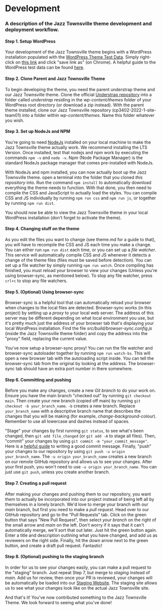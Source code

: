 # Development

### A description of the Jazz Townsville theme development and deployment workflow.

#### Step 1. Setup WordPress
Your development of the Jazz Townsville theme begins with a WordPress installation populated with the [WordPress Theme Test Data](https://github.com/WPTT/theme-test-data). Simply right-click on [this link](https://raw.githubusercontent.com/WPTT/theme-unit-test/master/themeunittestdata.wordpress.xml) and click "save link as" (on Chrome). A helpful guide to the WordPress test data can be found [here](https://www.youtube.com/watch?v=eGT0Z3oafFA&ab_channel=CoreySchafer).

#### Step 2. Clone Parent and Jazz Townsville Theme
To begin developing the theme, you need the parent understrap theme and our Jazz Townsville theme. Clone the official [Understrap repository](https://github.com/understrap/understrap) into a folder called _understrap_ residing in the _wp-content/themes_ folder of your WordPress root directory (or download a zip instead). With the parent theme installed, clone our Jazz Townsville repository (cp3402-2022-1-site-team01) into a folder within _wp-content/themes_. Name this folder whatever you wish.

#### Step 3. Set up NodeJs and NPM
You're going to need [NodeJs](https://nodejs.org) installed on your local machine to make the Jazz Townsville theme actually work. We recommend installing the LTS Version. Once installed, test that nodejs and npm work by executing the commands `npm -v` and `node -v`. Npm (Node Package Manager) is the standard NodeJs package manager that comes pre-installed with NodeJs.

With NodeJs and npm installed, you can now actually boot up the Jazz Townsville theme. open a terminal into the folder that you cloned _this repository_ into. Run the command `npm install` to automatically download everything the theme needs to function. With that done, you then need to compile the CSS and JavaScript to actually load the styles. You can compile CSS and JS individually by running `npm run css` and `npm run js`, or together by running `npm run dist`.

You should now be able to view the Jazz Townsville theme in your local WordPress installation (don't forget to activate the theme).

#### Step 4. Changing stuff on the theme
As you edit the files you want to change (see theme.md for a guide to that), you will have to recompile the CSS and JS each time you make a change. You can either run `npm run dist` each time, or you can set up a _file watcher_. This service will automatically compile CSS and JS whenever it detects a change of the theme files (files must be saved before detection). You can set up a file watcher by simply running `npm run watch`. Once compiling has finished, you must reload your browser to view your changes (Unless you're using browser-sync, as mentioned below). To stop any file watcher, press `crl+c` to stop any file watchers.

#### Step 5. (Optional) Using browser-sync
Browser-sync is a helpful tool that can automatically reload your browser when changes to the local files are detected. Browser-sync works (in this project) by setting up a _proxy_ to your local web server. The address of this server may be different depending on what local environment you use, but it's pretty much just the address of your browser tab that's displaying your local WordPress installation. Find the file _src/build/browser-sync.config.js_ (inside the Jazz Townsville theme folder) and copy the address into the "proxy" field, replacing the current value.

You've now setup a browser-sync proxy! You can run the file watcher and browser-sync autoloader together by running `npm run watch-bs`. This will open a new browser tab with the autoloading script inside. You can tell the browser-sync tab from the original by looking at the address. The browser-sync tab should have an extra port number in there somewhere.

#### Step 6. Committing and pushing
Before you make any changes, create a new _Git branch_ to do your work on. Ensure you have the main branch "checked out" by running `git checkout main`. Then create your new branch (copied off main) by running `git checkout -b your_branch_name`. `-b` creates a new branch. Replace `your_branch_name` with a descriptive branch name that describes the changes that you will be making (for example, _change-background-colour_). Remember to use all lowercase and dashes instead of spaces.

"Stage" your changes by first running `git status`, to see what's been changed, then `git add file_changed` (or `git add -A` to stage all files). Then, "commit" your changes by using `git commit -m "your_commit_message"`. Here is a [helpful guide](https://www.freecodecamp.org/news/writing-good-commit-messages-a-practical-guide/) to writing a good commit message. Finally, "push" your changes to our repository by using `git push -u origin your_branch_name`. The `-u origin your_branch_name` creates a new branch on our remote GitHub repository and allows us to see your changes. After your first push, you won't need to use `-u origin your_branch_name`. You can just use `git push`, unless you create another branch.

#### Step 7. Creating a pull request
After making your changes and pushing them to our repository, you want them to actually be incorporated into our project instead of being left all by themselves in a lonely branch. We'd love to merge your branch with our _main_ branch, but first you need to make a _pull request_. Head over to our GitHub repository and go to the "Pull Requests" tab. Click on the green button that says "New Pull Request", then select _your branch_ on the right of the small arrow and _main_ on the left. Don't worry if it says that it can't automatically merge, we'll sort that out later. Just hit the green button again. Enter a title and description outlining what you have changed, and add us as reviewers on the right side. Finally, hit the down arrow next to the green button, and create a draft pull request. Fantastic!

#### Step 8. (Optional) pushing to the staging branch
In order for us to see your changes easily, you can make a pull request to the "staging" branch. Just repeat Step 7, but merge to _staging_ instead of _main_. Add us for review, then once your PR is reviewed, your changes will be automatically be loaded into our [Staging Website](http://54.79.204.77/jazztownsville). The staging site allows us to see what your changes look like on the actual Jazz Townsville site.

And that's it! You've now contributed something to the Jazz Townsville Theme. We look forward to seeing what you've done!
